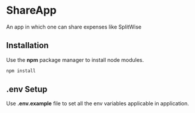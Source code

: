 # ShareApp

An app in which one can share expenses like SplitWise

## Installation

Use the **npm** package manager to install node modules.

```bash
npm install
```

## .env Setup

Use **.env.example** file to set all the env variables applicable in application.
